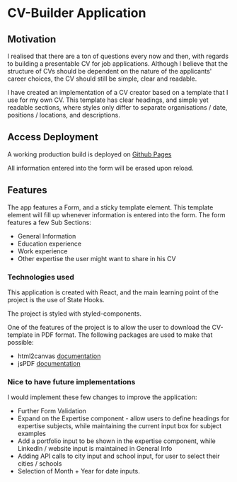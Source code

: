 # CV-Builder Application

## Motivation

I realised that there are a ton of questions every now and then, with regards to building a presentable CV for job applications. Although I believe that the structure of CVs should be dependent on the nature of the applicants' career choices, the CV should still be simple, clear and readable.

I have created an implementation of a CV creator based on a template that I use for my own CV. This template has clear headings, and simple yet readable sections, where styles only differ to separate organisations / date, positions / locations, and descriptions.

## Access Deployment

A working production build is deployed on [Github Pages](https://facebook.github.io/create-react-app/docs/running-tests)

All information entered into the form will be erased upon reload.

## Features

The app features a Form, and a sticky template element. This template element will fill up whenever information is entered into the form. The form features a few Sub Sections:

- General Information
- Education experience
- Work experience
- Other expertise the user might want to share in his CV

### Technologies used

This application is created with React, and the main learning point of the project is the use of State Hooks. 

The project is styled with styled-components. 

One of the features of the project is to allow the user to download the CV-template in PDF format. The following packages are used to make that possible:

- html2canvas [documentation](https://html2canvas.hertzen.com/)
- jsPDF [documentation](https://github.com/parallax/jsPDF)

### Nice to have future implementations

I would implement these few changes to improve the application:
- Further Form Validation
- Expand on the Expertise component - allow users to define headings for expertise subjects, while maintaining the current input box for subject examples
- Add a portfolio input to be shown in the expertise component, while LinkedIn / website input is maintained in General Info
- Adding API calls to city input and school input, for user to select their cities / schools
- Selection of Month + Year for date inputs.
